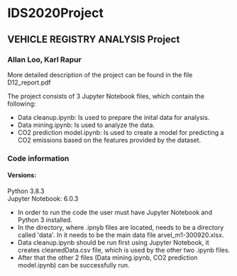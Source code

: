 # IDS2020Project

## VEHICLE REGISTRY ANALYSIS Project
### Allan Loo, Karl Rapur

More detailed description of the project can be found in the file D12_report.pdf

The project consists of 3 Jupyter Notebook files, which contain the following:
- Data cleanup.ipynb: Is used to prepare the inital data for analysis.
- Data mining.ipynb: Is used to analyze the data.
- CO2 prediction model.ipynb: Is used to create a model for predicting a CO2 emissions based on the features provided by the dataset.


### Code information

#### Versions:
Python 3.8.3  
Jupyter Notebook:  6.0.3

- In order to run the code the user must have Jupyter Notebook and Python 3 installed.  
- In the directory, where .ipnyb files are located, needs to be a directory called 'data'. In it needs to be the main data file arvel_m1-300920.xlsx.  
- Data cleanup.ipynb should be run first using Jupyter Notebook, it creates cleanedData.csv file, which is used by the other two .ipynb files.  
- After that the other 2 files (Data mining.ipynb, CO2 prediction model.ipynb) can be successfully run.
